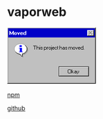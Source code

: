 # vaporweb

![Moved](https://raw.githubusercontent.com/vaporweb-org/vaporweb/master/packages/vaporweb/message.png)

[npm](https://www.npmjs.com/org/vaporweb)

[github](https://github.com/vaporweb-org/vaporweb)
